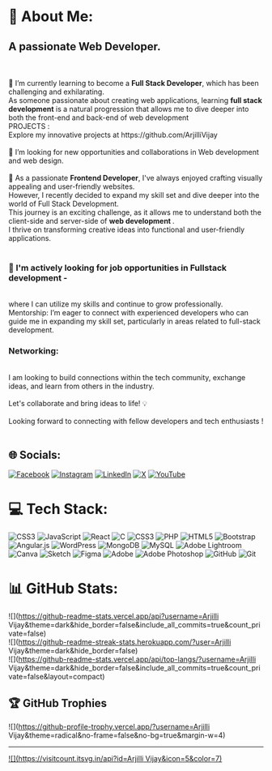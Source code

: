 # 💫 About Me:
<h2>A passionate Web Developer.</h2><br><br> 🌱 I’m currently learning  to become a  <b>Full Stack Developer</b>, which has been challenging and exhilarating.<br> As someone passionate about creating web applications, learning <b>full stack development</b> is a natural progression that allows me to dive deeper into both the front-end and back-end of web development<br> PROJECTS :</h3><br>Explore my innovative projects at https://github.com/ArjilliVijay<br><br> 👯 I’m looking for  new opportunities and collaborations in Web development and web design.<br><br> 🎀 As a passionate <b>Frontend Developer</b>, I've always enjoyed crafting visually appealing and user-friendly websites. <br> However, I recently decided to expand my skill set and dive deeper into the world of Full Stack Development. <br> This journey is an exciting challenge, as it allows me to understand both the client-side and server-side of <b>web development </b>.  <br> I thrive on transforming creative ideas into functional and user-friendly applications.<br><br> <h3>🤔 I'm actively looking for job opportunities in Fullstack development -</h3><br> where I can utilize my skills and continue to grow professionally.<br>Mentorship: I’m eager to connect with experienced developers who can guide me in expanding my skill set, particularly in areas related to full-stack development.<br><h3>Networking:</h3><br>I am looking to build connections within the tech community, exchange ideas, and learn from others in the industry.<br><br>Let's collaborate and bring ideas to life! 💡<br></h3><br>     Looking forward to connecting with fellow developers and tech enthusiasts !<br><br>


## 🌐 Socials:
[![Facebook](https://img.shields.io/badge/Facebook-%231877F2.svg?logo=Facebook&logoColor=white)](https://facebook.com/https://www.facebook.com/profile.php?id=100093668572218&mibextid=ZbWKwL) [![Instagram](https://img.shields.io/badge/Instagram-%23E4405F.svg?logo=Instagram&logoColor=white)](https://instagram.com/https://www.instagram.com/im.vjy?igsh=YWdncjB2a3h5djZr) [![LinkedIn](https://img.shields.io/badge/LinkedIn-%230077B5.svg?logo=linkedin&logoColor=white)](https://linkedin.com/in/www.linkedin.com/in/arjilli-vijay) [![X](https://img.shields.io/badge/X-black.svg?logo=X&logoColor=white)](https://x.com/https://twitter.com/im_Vijy) [![YouTube](https://img.shields.io/badge/YouTube-%23FF0000.svg?logo=YouTube&logoColor=white)](https://youtube.com/@https://youtube.com/@im_vjy?feature=shared) 

# 💻 Tech Stack:
![CSS3](https://img.shields.io/badge/css3-%231572B6.svg?style=for-the-badge&logo=css3&logoColor=white) ![JavaScript](https://img.shields.io/badge/javascript-%23323330.svg?style=for-the-badge&logo=javascript&logoColor=%23F7DF1E) ![React](https://img.shields.io/badge/react-%2320232a.svg?style=for-the-badge&logo=react&logoColor=%2361DAFB) ![C](https://img.shields.io/badge/c-%2300599C.svg?style=for-the-badge&logo=c&logoColor=white) ![CSS3](https://img.shields.io/badge/css3-%231572B6.svg?style=for-the-badge&logo=css3&logoColor=white) ![PHP](https://img.shields.io/badge/php-%23777BB4.svg?style=for-the-badge&logo=php&logoColor=white) ![HTML5](https://img.shields.io/badge/html5-%23E34F26.svg?style=for-the-badge&logo=html5&logoColor=white) ![Bootstrap](https://img.shields.io/badge/bootstrap-%238511FA.svg?style=for-the-badge&logo=bootstrap&logoColor=white) ![Angular.js](https://img.shields.io/badge/angular.js-%23E23237.svg?style=for-the-badge&logo=angularjs&logoColor=white) ![WordPress](https://img.shields.io/badge/WordPress-%23117AC9.svg?style=for-the-badge&logo=WordPress&logoColor=white) ![MongoDB](https://img.shields.io/badge/MongoDB-%234ea94b.svg?style=for-the-badge&logo=mongodb&logoColor=white) ![MySQL](https://img.shields.io/badge/mysql-4479A1.svg?style=for-the-badge&logo=mysql&logoColor=white) ![Adobe Lightroom](https://img.shields.io/badge/Adobe%20Lightroom-31A8FF.svg?style=for-the-badge&logo=Adobe%20Lightroom&logoColor=white) ![Canva](https://img.shields.io/badge/Canva-%2300C4CC.svg?style=for-the-badge&logo=Canva&logoColor=white) ![Sketch](https://img.shields.io/badge/Sketch-FFB387?style=for-the-badge&logo=sketch&logoColor=black) ![Figma](https://img.shields.io/badge/figma-%23F24E1E.svg?style=for-the-badge&logo=figma&logoColor=white) ![Adobe](https://img.shields.io/badge/adobe-%23FF0000.svg?style=for-the-badge&logo=adobe&logoColor=white) ![Adobe Photoshop](https://img.shields.io/badge/adobe%20photoshop-%2331A8FF.svg?style=for-the-badge&logo=adobe%20photoshop&logoColor=white) ![GitHub](https://img.shields.io/badge/github-%23121011.svg?style=for-the-badge&logo=github&logoColor=white) ![Git](https://img.shields.io/badge/git-%23F05033.svg?style=for-the-badge&logo=git&logoColor=white)
# 📊 GitHub Stats:
![](https://github-readme-stats.vercel.app/api?username=Arjilli Vijay&theme=dark&hide_border=false&include_all_commits=true&count_private=false)<br/>
![](https://github-readme-streak-stats.herokuapp.com/?user=Arjilli Vijay&theme=dark&hide_border=false)<br/>
![](https://github-readme-stats.vercel.app/api/top-langs/?username=Arjilli Vijay&theme=dark&hide_border=false&include_all_commits=true&count_private=false&layout=compact)

## 🏆 GitHub Trophies
![](https://github-profile-trophy.vercel.app/?username=Arjilli Vijay&theme=radical&no-frame=false&no-bg=true&margin-w=4)

---
[![](https://visitcount.itsvg.in/api?id=Arjilli Vijay&icon=5&color=7)](https://visitcount.itsvg.in)

